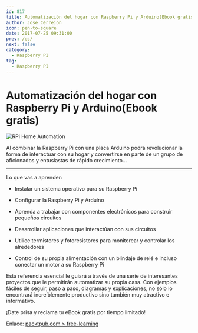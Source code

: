 ```yaml
---
id: 817
title: Automatización del hogar con Raspberry Pi y Arduino(Ebook gratis)
author: Jose Cerrejon
icon: pen-to-square
date: 2017-07-25 09:31:00
prev: /es/
next: false
category:
  - Raspberry PI
tag:
  - Raspberry PI
---
```


# Automatización del hogar con Raspberry Pi y Arduino(Ebook gratis)

![RPi Home Automation](/images/2017/07/Raspberry_Pi_Home%20Automation.png)

Al combinar la Raspberry Pi con una placa Arduino podrá revolucionar la forma de interactuar con su hogar y convertirse en parte de un grupo de aficionados y entusiastas de rápido crecimiento...

- - -
Lo que vas a aprender:

* Instalar un sistema operativo para su Raspberry Pi

* Configurar la Raspberry Pi y Arduino

* Aprenda a trabajar con componentes electrónicos para construir pequeños circuitos

* Desarrollar aplicaciones que interactúan con sus circuitos

* Utilice termistores y fotoresistores para monitorear y controlar los alrededores

* Control de su propia alimentación con un blindaje de relé e incluso conectar un motor a su Raspberry Pi

Esta referencia esencial le guiará a través de una serie de interesantes proyectos que le permitirán automatizar su propia casa. Con ejemplos fáciles de seguir, paso a paso, diagramas y explicaciones, no sólo lo encontrará increíblemente productivo sino también muy atractivo e informativo.

¡Date prisa y reclama tu eBook gratis por tiempo limitado!

Enlace: [packtpub.com > free-learning](https://www.packtpub.com/packt/offers/free-learning)